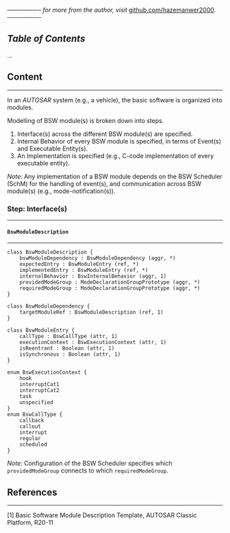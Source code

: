 ──────── *for more from the author, visit* [github.com/hazemanwer2000](https://github.com/hazemanwer2000). ────────
## *Table of Contents*
...
## Content
---
In an *AUTOSAR* system (e.g., a vehicle), the basic software is organized into modules.

Modelling of BSW module(s) is broken down into steps.
1. Interface(s) across the different BSW module(s) are specified.
2. Internal Behavior of every BSW module is specified, in terms of Event(s) and Executable Entity(s).
3. An Implementation is specified (e.g., C-code implementation of every executable entity).

*Note:* Any implementation of a BSW module depends on the BSW Scheduler (SchM) for the handling of event(s), and communication across BSW module(s) (e.g., mode-notification(s)).
### Step: Interface(s)
---
#### `BswModuleDescription`
---
```plantuml
class BswModuleDescription {
	bswModuleDependency : BswModuleDependency (aggr, *)
	expectedEntry : BswModuleEntry (ref, *)
	implementedEntry : BswModuleEntry (ref, *)
	internalBehavior : BswInternalBehavior (aggr, 1)
	providedModeGroup : ModeDeclarationGroupPrototype (aggr, *)
	requiredModeGroup : ModeDeclarationGroupPrototype (aggr, *)
}
```

```plantuml
class BswModuleDependency {
	targetModuleRef : BswModuleDescription (ref, 1)
}
```

```plantuml
class BswModuleEntry {
	callType : BswCallType (attr, 1)
	executionContext : BswExecutionContext (attr, 1)
	isReentrant : Boolean (attr, 1)
	isSynchronous : Boolean (attr, 1)
}
```

```plantuml
enum BswExecutionContext {
	hook
	interruptCat1
	interruptCat2
	task
	unspecified
}
enum BswCallType {
	callback
	callout
	interrupt
	regular
	scheduled
}
```

*Note:* Configuration of the BSW Scheduler specifies which `providedModeGroup` connects to which `requiredModeGroup`.
## References
---
[1] Basic Software Module Description Template, AUTOSAR Classic Platform, R20-11